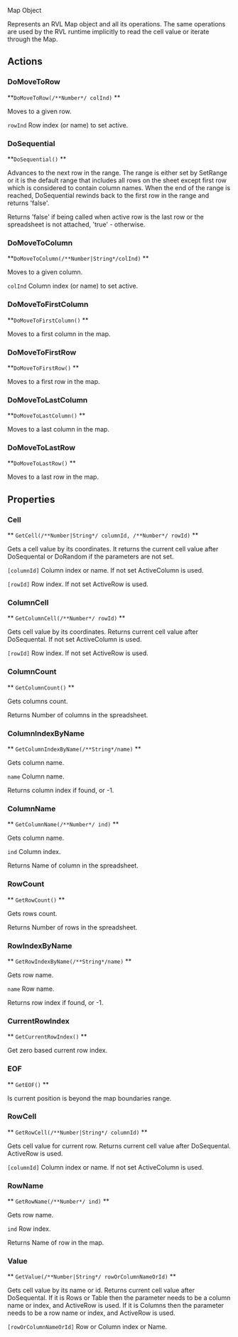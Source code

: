Map Object

Represents an RVL Map object and all its operations. The same operations are used by the RVL runtime implicitly to read the cell value or iterate through the Map.

## Actions

### DoMoveToRow

**`DoMoveToRow(/**Number*/ colInd)` **

Moves to a given row.

`rowInd` Row index (or name) to set active.



### DoSequential

**`DoSequential()` **

Advances to the next row in the range. The range is either set by SetRange or it is the default range that includes all rows on the sheet except first row which is considered to contain column names. When the end of the range is reached, DoSequential rewinds back to the first row in the range and returns 'false'.

Returns 'false' if being called when active row is the last row or the spreadsheet is not attached, 'true' - otherwise.


### DoMoveToColumn

**`DoMoveToColumn(/**Number|String*/colInd)` **

Moves to a given column.

`colInd` Column index (or name) to set active.



### DoMoveToFirstColumn

**`DoMoveToFirstColumn()` **

Moves to a first column in the map.



### DoMoveToFirstRow

**`DoMoveToFirstRow()` **

Moves to a first row in the map.



### DoMoveToLastColumn

**`DoMoveToLastColumn()` **

Moves to a last column in the map.



### DoMoveToLastRow

**`DoMoveToLastRow()` **

Moves to a last row in the map.



## Properties

### Cell

** `GetCell(/**Number|String*/ columnId, /**Number*/ rowId)` **

Gets a cell value by its coordinates. It returns the current cell value after DoSequental or DoRandom if the parameters are not set.

`[columnId]` Column index or name. If not set ActiveColumn is used.

`[rowId]` Row index. If not set ActiveRow is used.



### ColumnCell

** `GetColumnCell(/**Number*/ rowId)` **

Gets cell value by its coordinates. Returns current cell value after DoSequental. If not set ActiveColumn is used.

`[rowId]` Row index. If not set ActiveRow is used.



### ColumnCount

** `GetColumnCount()` **

Gets columns count.

Returns Number of columns in the spreadsheet.


### ColumnIndexByName

** `GetColumnIndexByName(/**String*/name)` **

Gets column name.

`name` Column name.

Returns column index if found, or -1.


### ColumnName

** `GetColumnName(/**Number*/ ind)` **

Gets column name.

`ind` Column index.

Returns Name of column in the spreadsheet.


### RowCount

** `GetRowCount()` **

Gets rows count.

Returns Number of rows in the spreadsheet.


### RowIndexByName

** `GetRowIndexByName(/**String*/name)` **

Gets row name.

`name` Row name.

Returns row index if found, or -1.


### CurrentRowIndex

** `GetCurrentRowIndex()` **

Get zero based current row index.



### EOF

** `GetEOF()` **

Is current position is beyond the map boundaries range.



### RowCell

** `GetRowCell(/**Number|String*/ columnId)` **

Gets cell value for current row. Returns current cell value after DoSequental. ActiveRow is used.

`[columnId]` Column index or name. If not set ActiveColumn is used.



### RowName

** `GetRowName(/**Number*/ ind)` **

Gets row name.

`ind` Row index.

Returns Name of row in the map.


### Value

** `GetValue(/**Number|String*/ rowOrColumnNameOrId)` **

Gets cell value by its name or id. Returns current cell value after DoSequental. If it is Rows or Table then the parameter needs to be a column name or index, and ActiveRow is used. If it is Columns then the parameter needs to be a row name or index, and ActiveRow is used.

`[rowOrColumnNameOrId]` Row or Column index or Name.


